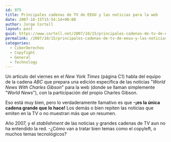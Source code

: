 ```yaml
---
id: 975
title: Principales cadenas de TV de EEUU y las noticias para la web
date: 2007-10-15T15:54:14+00:00
author: Jorge Cortell
layout: post
guid: https://www.cortell.net/2007/10/15/principales-cadenas-de-tv-de-eeuu-y-las-noticias-para-la-web/
permalink: /2007/10/15/principales-cadenas-de-tv-de-eeuu-y-las-noticias-para-la-web/
categories:
  - CiberDerechos
  - Copyfight
  - General
  - Technology
---
```

Un artí­culo del viernes en el _New York Times_ (página C1) habla del equipo de la cadena _ABC_ que prepara una edición especí­fica de las noticias "_World News With Charles Gibson_" para la web (donde se llaman simplemente "_World News_"), con la participación del propio Charles Gibson.

Eso está muy bien, pero lo verdaderamente llamativo es que **-¡es la única cadena grande que lo hace!** Los demás o bien repiten las noticias que emiten en la TV o no muestran más que un resumen.

Año 2007, y el _stablishment_ de las noticias y grandes cadenas de TV aun no ha entendido la red. -¿Cómo van a tratar bien temas como el copyleft, o muchos temas tecnológicos?